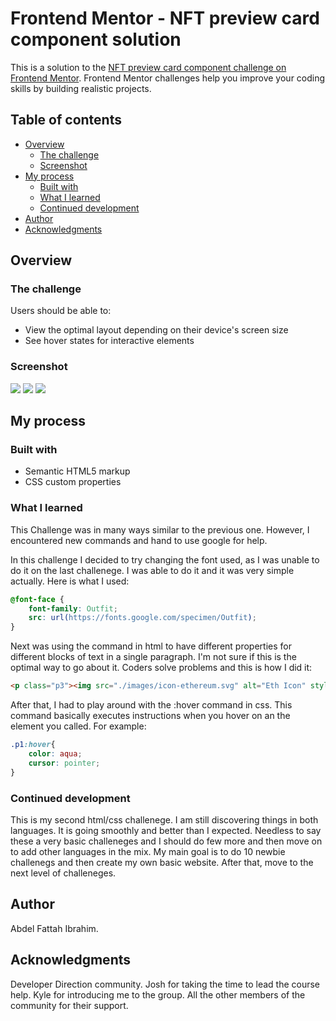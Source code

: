 # Frontend Mentor - NFT preview card component solution

This is a solution to the [NFT preview card component challenge on Frontend Mentor](https://www.frontendmentor.io/challenges/nft-preview-card-component-SbdUL_w0U). Frontend Mentor challenges help you improve your coding skills by building realistic projects. 

## Table of contents

- [Overview](#overview)
  - [The challenge](#the-challenge)
  - [Screenshot](#screenshot)
- [My process](#my-process)
  - [Built with](#built-with)
  - [What I learned](#what-i-learned)
  - [Continued development](#continued-development)
- [Author](#author)
- [Acknowledgments](#acknowledgments)

## Overview

### The challenge

Users should be able to:

- View the optimal layout depending on their device's screen size
- See hover states for interactive elements

### Screenshot

![](/Screenshots/Screenshot1%20Final.png)
![](/Screenshots/Screenshot2.png)
![](/Screenshots/Screenshot3.png)

## My process

### Built with

- Semantic HTML5 markup
- CSS custom properties


### What I learned

This Challenge was in many ways similar to the previous one. However, I encountered new commands and hand to use google for help.

In this challenge I decided to try changing the font used, as I was unable to do it on the last challenege. I was able to do it and it was very simple actually. Here is what I used:
```css
@font-face {
    font-family: Outfit;
    src: url(https://fonts.google.com/specimen/Outfit);
}
```


Next was using the <span> command in html to have different properties for different blocks of text in a single paragraph. I'm not sure if this is the optimal way to go about it. Coders solve problems and this is how I did it:
```html
<p class="p3"><img src="./images/icon-ethereum.svg" alt="Eth Icon" style="width: 10px;height:11px;"> 0.041 ETH<span class="p4"><img src="./images/icon-clock.svg" style="width: 10px;height:11px;"> 3 days left</span></p> 
```

After that, I had to play around with the :hover command in css. This command basically executes instructions when you hover on an the element you called. For example:
```css
.p1:hover{
    color: aqua;
    cursor: pointer;
}
```

### Continued development

This is my second html/css challenege. I am still discovering things in both languages. It is going smoothly and better than I expected. 
Needless to say these a very basic challeneges and I should do few more and then move on to add other languages in the mix.
My main goal is to do 10 newbie challenegs and then create my own basic website. After that, move to the next level of challeneges.



## Author

Abdel Fattah Ibrahim.

## Acknowledgments

Developer Direction community. 
Josh for taking the time to lead the course help.
Kyle for introducing me to the group.
All the other members of the community for their support.
